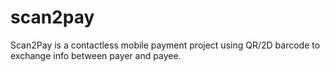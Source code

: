scan2pay
========

Scan2Pay is a contactless mobile payment project using QR/2D barcode to exchange info between payer and payee.